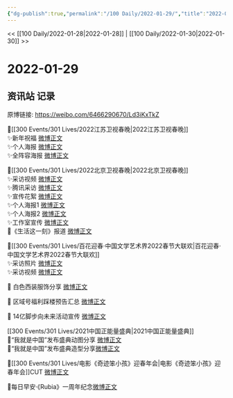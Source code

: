 ```yaml
---
{"dg-publish":true,"permalink":"/100 Daily/2022-01-29/","title":"2022-01-29","created":"2022-12-22T16:12:09.000+08:00","updated":"2023-01-09T17:24:41.889+08:00"}
---
```



<< [[100 Daily/2022-01-28\|2022-01-28]] | [[100 Daily/2022-01-30\|2022-01-30]] >>

# 2022-01-29

## 资讯站 记录

原博链接: https://weibo.com/6466290670/Ld3iKxTkZ

🌟[[300 Events/301 Lives/2022江苏卫视春晚\|2022江苏卫视春晚]]  
✨新年祝福 [微博正文](https://m.weibo.cn/6466290670/4730912010669674)  
✨个人海报 [微博正文](https://m.weibo.cn/6466290670/4730912304530824)  
✨全阵容海报 [微博正文](https://m.weibo.cn/6466290670/4730907858829772)

🌟[[300 Events/301 Lives/2022北京卫视春晚\|2022北京卫视春晚]]  
✨采访视频 [微博正文](https://m.weibo.cn/6466290670/4730933875576618)  
✨腾讯采访 [微博正文](https://m.weibo.cn/6466290670/4730949449812861)  
✨宣传花絮 [微博正文](https://m.weibo.cn/6466290670/4731016478459837)  
✨个人海报1 [微博正文](https://m.weibo.cn/6466290670/4730920005009757)  
✨个人海报2 [微博正文](https://m.weibo.cn/6466290670/4730926611301862)  
✨工作室宣传 [微博正文](https://m.weibo.cn/6466290670/4730932110296579)  
🌟《生活这一刻》报道 [微博正文](https://m.weibo.cn/6466290670/4730921884059693)

🌟[[300 Events/301 Lives/百花迎春·中国文学艺术界2022春节大联欢\|百花迎春·中国文学艺术界2022春节大联欢]]  
✨采访照片 [微博正文](https://m.weibo.cn/6466290670/4730926002867226)  
✨采访视频 [微博正文](https://m.weibo.cn/6466290670/4730988950982691)

🌟 白色西装服饰分享 [微博正文](https://m.weibo.cn/6466290670/4730911482974472)

🌟 区域号福利踩楼预告汇总 [微博正文](https://m.weibo.cn/6466290670/4731077275422782)

🌟 14亿脚步向未来活动宣传 [微博正文](https://m.weibo.cn/6466290670/4731077825136960)

[[300 Events/301 Lives/2021中国正能量盛典\|2021中国正能量盛典]]  
🌟“我就是中国”发布盛典动图分享 [微博正文](https://m.weibo.cn/6466290670/4731079099416715)  
🌟“我就是中国”发布盛典造型分享[微博正文](https://m.weibo.cn/6466290670/4730911482974472)

🌟[[300 Events/301 Lives/电影《奇迹笨小孩》迎春年会\|电影《奇迹笨小孩》迎春年会]]CUT [微博正文](https://m.weibo.cn/6466290670/4731108148645181)

🌟每日早安·《Rubia》一周年纪念[微博正文](https://m.weibo.cn/6466290670/4730903669244879)
